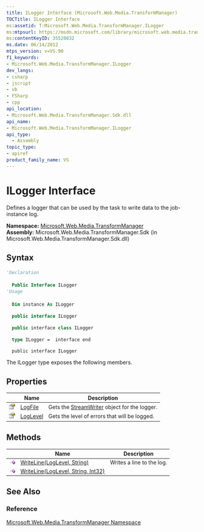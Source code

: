 ```yaml
---
title: ILogger Interface (Microsoft.Web.Media.TransformManager)
TOCTitle: ILogger Interface
ms:assetid: T:Microsoft.Web.Media.TransformManager.ILogger
ms:mtpsurl: https://msdn.microsoft.com/library/microsoft.web.media.transformmanager.ilogger(v=VS.90)
ms:contentKeyID: 35520832
ms.date: 06/14/2012
mtps_version: v=VS.90
f1_keywords:
- Microsoft.Web.Media.TransformManager.ILogger
dev_langs:
- csharp
- jscript
- vb
- FSharp
- cpp
api_location:
- Microsoft.Web.Media.TransformManager.Sdk.dll
api_name:
- Microsoft.Web.Media.TransformManager.ILogger
api_type:
  - Assembly
topic_type:
- apiref
product_family_name: VS
---
```


# ILogger Interface

Defines a logger that can be used by the task to write data to the job-instance log.

**Namespace:**  [Microsoft.Web.Media.TransformManager](microsoft-web-media-transformmanager-namespace.md)  
**Assembly:**  Microsoft.Web.Media.TransformManager.Sdk (in Microsoft.Web.Media.TransformManager.Sdk.dll)

## Syntax

```vb
'Declaration

  Public Interface ILogger
'Usage

  Dim instance As ILogger
```

```csharp
  public interface ILogger
```

```cpp
  public interface class ILogger
```

``` fsharp
  type ILogger =  interface end
```

```jscript
  public interface ILogger
```

The ILogger type exposes the following members.

## Properties

||Name|Description|
|--- |--- |--- |
|![Public property](images/Hh125762.pubproperty(en-us,VS.90).gif "Public property")|[LogFile](ilogger-logfile-property-microsoft-web-media-transformmanager.md)|Gets the [StreamWriter](https://msdn.microsoft.com/library/3ssew6tk) object for the logger.|
|![Public property](images/Hh125762.pubproperty(en-us,VS.90).gif "Public property")|[LogLevel](ilogger-loglevel-property-microsoft-web-media-transformmanager.md)|Gets the level of errors that will be logged.|

## Methods

||Name|Description|
|--- |--- |--- |
|![Public method](images/Hh125771.pubmethod(en-us,VS.90).gif "Public method")|[WriteLine(LogLevel, String)](ilogger-writeline-method-loglevel-string-microsoft-web-media-transformmanager.md)|Writes a line to the log.|
|![Public method](images/Hh125771.pubmethod(en-us,VS.90).gif "Public method")|[WriteLine(LogLevel, String, Int32)](ilogger-writeline-method-loglevel-string-int32-microsoft-web-media-transformmanager.md)||

## See Also

### Reference

[Microsoft.Web.Media.TransformManager Namespace](microsoft-web-media-transformmanager-namespace.md)
